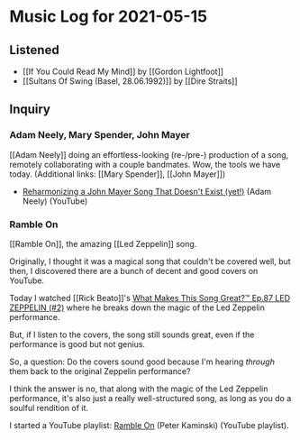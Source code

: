# Music Log for 2021-05-15

## Listened

- [[If You Could Read My Mind]] by [[Gordon Lightfoot]]
- [[Sultans Of Swing (Basel, 28.06.1992)]] by [[Dire Straits]]

## Inquiry

### Adam Neely, Mary Spender, John Mayer

[[Adam Neely]] doing an effortless-looking (re-/pre-) production of a song, remotely collaborating with a couple bandmates.  Wow, the tools we have today.  (Additional links: [[Mary Spender]], [[John Mayer]])

- [Reharmonizing a John Mayer Song That Doesn't Exist \(yet\!\)](https://www.youtube.com/watch?v=A71rBlN8pag) (Adam Neely) (YouTube)

### Ramble On

[[Ramble On]], the amazing [[Led Zeppelin]] song.

Originally, I thought it was a magical song that couldn't be covered well, but then, I discovered there are a bunch of decent and good covers on YouTube.

Today I watched [[Rick Beato]]'s [What Makes This Song Great?™ Ep.87 LED ZEPPELIN (#2)](https://www.youtube.com/watch?v=lCN97ZS7Ax4) where he breaks down the magic of the Led Zeppelin performance.

But, if I listen to the covers, the song still sounds great, even if the performance is good but not genius.

So, a question: Do the covers sound good because I'm hearing _through_ them back to the original Zeppelin performance?

I think the answer is no, that along with the magic of the Led Zeppelin performance, it's also just a really well-structured song, as long as you do a soulful rendition of it.

I started a YouTube playlist: [Ramble On](https://www.youtube.com/playlist?list=PLADGyQqAcmiqSCaGbwcKme0R_1CtYWHAj) (Peter Kaminski) (YouTube playlist).